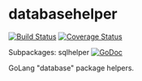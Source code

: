 # databasehelper
[![Build Status](https://travis-ci.org/apaxa-io/databasehelper.svg?branch=master)](https://travis-ci.org/apaxa-io/databasehelper) [![Coverage Status](https://coveralls.io/repos/github/apaxa-io/databasehelper/badge.svg?branch=master)](https://coveralls.io/github/apaxa-io/databasehelper?branch=master)

Subpackages: sqlhelper [![GoDoc](https://godoc.org/github.com/apaxa-io/databasehelper/sqlhelper?status.svg)](https://godoc.org/github.com/apaxa-io/databasehelper/sqlhelper)


GoLang "database" package helpers.
